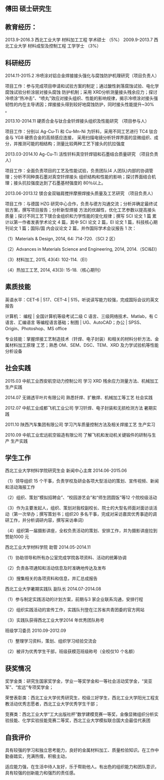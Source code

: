 傅田 硕士研究生
-------------------

教育经历：
----------
2013.9-2016.3 西北工业大学 材料加工工程 学术硕士 （5%）
2009.9-2013.7 西北工业大学 材料成型及控制工程 工学学士 （3%）

科研经历
-------------------------
2014.11-2015.2 冷喷涂对铝合金焊接接头强化与腐蚀防护机理研究（项目负责人）

项目工作：参与完成项目申请和试验方案的制定；通过酸性剥落腐蚀试验、电化学腐蚀试验分析涂层对接头腐蚀 防护机制；采用 XRD分析测量接头残余应力；探讨冷喷涂“热冲击”、“喷丸”效应对接头组织、性能的影响规律，揭示冷喷涂对接头强韧性的内在主导诱因；焊接接头得到较好地腐蚀防护，同时接头性能提升~30% 。

2013.10-2014.11   硬质合金与钛合金钎焊接头组织及性能研究 （项目参与人）

项目工作：分别以 Ag-Cu-Ti 和 Cu-Mn-Ni 为钎料，采用不同工艺进行 TC4 钛合金与 YG8 硬质合金的高频感应连接， 采用扫描电镜分析钎焊界面的显微组织、成分，并推测可能的相结构；测量比较两种工艺下接头的抗拉强度 

2013.03-2014.10   Ag-Cu-Ti 活性钎料真空钎焊钼和石墨结合质量研究   （项目负责人）

项目工作：全面负责项目的工艺及性能试验，负责团队(4 人团队)内部的协调管理；分析不同种类石墨对真空钎焊接头 组织结构和性能的影响；探讨界面结合机理；接头抗拉强度达到了石墨基材强度的 80％以上。

2013.06-2013.12   镁合金双轴肩搅拌摩擦焊接头质量及工艺研究  （项目负责人）

项目工作：与德国 HZG 研究中心合作，负责与德方沟通交流；分析并确定最终试验方案，撰写项目报告；分析新型焊接 方法的优越性，优化工艺参数以提高接头质量；探讨不同工艺下镁合金组织和力学性能的变化规律；撰写 SCI 论文 1 篇  累计以第一作者发表学术论文 4 篇，其中 SCI 论文 2 篇，EI 论文 1 篇，科技核心期刊论文 1 篇；国际/国 内会议论文 2 篇，并作国际学术会议报告 1 次：

（1）Materials & Design, 2014, 64: 714-720.（SCI 2 区） 

（2）Advances in Materials Science and Engineering, 2014, 2014.（SCI&EI）

（3）材料加工, 2015, 43(4): 102-114.（EI）

（4）热加工工艺, 2014, 43(3): 15-18.（核心期刊）  

素质技能
-------------------------
英语水平：CET-6 | 517、CET-4 | 515，听说读写能力较强，完成国际会议的英文报告 

计算机：  编程 | 全国计算机等级考试二级 C 语言、三级网络技术、Matlab，有 C 语言、汇编语言 等编程语言基础；制图 | UG、AutoCAD；办公 | SPSS、Origin、Photoshop、MS office

专业技能：掌握焊接工艺制造技术（钎焊、电子封装）和相关的材料分析方法、金属材料加工原理 工艺；熟悉 OM、SEM、DSC、TEM、XRD 及力学试验机等性能分析设备


社会实践
-------------------------
2015.03  中航工业西安航空动力控制公司  学习 XRD 残余应力测量方法、机械加工     生产实践 

2014.07  无锡透平叶片有限公司          熟悉钎焊、扩散焊、机械加工等工艺        社会实践 

2012.07  中航工业成都飞机工业公司      学习钎焊、电子封装和无损检测方法        暑期实践

2011.10  陕西汽车集团有限公司          学习汽车质量控制方法及相关焊接工艺      生产实习 

2010.09  中航工业宏远航空锻造有限公司  了解飞机和发动机关键锻件的研制与生产    生产实践 

学生工作
-------------------------
西北工业大学材料学院研究生会                新闻中心主席                      2014.06-2015.06 

（1）领导组织 15 个干事，负责学校及研会各项大型活动的策划、宣传视频、新闻和活动海报工作 

（2）组织、策划“模拟招聘会”、“校园游艺会”和“师生团圆饭”等12 个院校级活动

（3）作为主要发起人，组织、策划对我校副校长、院士的大型名师面对面访谈活动（第一次举办；撰写策划书；组织20
多名干事，完成对采访嘉宾优秀事迹的调研工作，并分析调研内容，撰写采访串词）

（4）组织第一届摄影讲座，全权负责活动的策划、安排工作，并为摄影讲座拉到赞助1000 元

西北工业大学材料学院                        助管                              2014.05-2014.11

（1）协助领导和所有办公室完成学院各项资料、活动的统筹协调

（2）负责各项通知和活动信息及时准确地传达及发布

（3）搜集相关的各项资料和信息，并汇总成报告

西北工业大学暑期实践队                      副队长                            2014.07-2014.08

（1）参与制定实践活动的计划方案，前期与3 家企业联系沟通，安排行程

（2）组织实践活动的宣传工作，实践队刊登在江苏省共青团委的官方网站

（3）实践队获得西北工业大学2014 年优秀团队称号

班级学习委员                                                                  2010.09-2012.09

（1）整理学习资料，策划、组织学习经验交流会

（2）被评为优秀学生干部，班级获模范班级称号（全校仅10 个名额）

获奖情况
-------------------------
奖学金类：研究生国家奖学金，学业一等奖学金和一等社会活动奖学金，“吴亚军”、“宏远”专项奖学金；

荣誉表彰类：西北工业大学优秀研究生，校级三好学生，西北工业大学阳光工程支教活动优秀志愿者，西北工业大学优秀学生干部；

竞赛类：西北工业大学“工大出版社杯”数学建模竞赛一等奖，金像显微组织分析实验技能、化学实验技能竞赛二等奖，西北工业大学模拟联合国大会最佳代表团

自我评价
-------------------------
具有较强的学习和独立思考能力，良好的金属材料加工、质量检验知识。在工作中勤奋踏实，充满热情，积极主动，

适应能力强，在生活中待人友好，乐于帮助他人。有出色的组织能力和团队意识，具有较强的创新能力和强烈的责任感。




